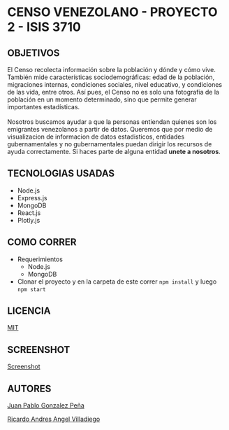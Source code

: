 # CENSO VENEZOLANO - PROYECTO 2 - ISIS 3710

## OBJETIVOS
El Censo recolecta información sobre la población y dónde y cómo
vive. También mide características sociodemográficas: edad de la
población, migraciones internas, condiciones sociales, nivel
educativo, y condiciones de las vida, entre otros. Así pues, el
Censo no es solo una fotografía de la población en un momento
determinado, sino que permite generar importantes estadísticas.
<br />
<br />
Nosotros buscamos ayudar a que la personas entiendan quienes son los
emigrantes venezolanos a partir de datos. Queremos que por medio de
visualizacion de informacion de datos estadisticos, entidades
gubernamentales y no gubernamentales puedan dirigir los recursos de
ayuda correctamente. Si haces parte de alguna entidad
<strong>unete a nosotros</strong>.

## TECNOLOGIAS USADAS
* Node.js
* Express.js
* MongoDB
* React.js
* Plotly.js

## COMO CORRER
* Requerimientos
  + Node.js
  + MongoDB
* Clonar el proyecto y en la carpeta de este correr `npm install` y luego `npm start`

## LICENCIA
[MIT](https://github.com/jpgonzalez14/censoVenezolanoBack/blob/master/LICENSE)

## SCREENSHOT
[Screenshot](https://jpgonzalez14.github.io/p2.png)

## AUTORES
[Juan Pablo Gonzalez Peña](https://github.com/jpgonzalez14)

[Ricardo Andres Angel Villadiego](https://github.com/rangel10)
